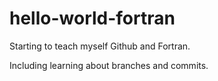 # hello-world-fortran
Starting to teach myself Github and Fortran.

Including learning about branches and commits.
